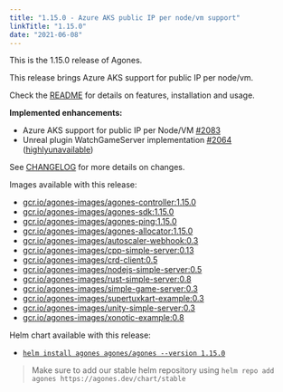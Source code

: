 ```yaml
---
title: "1.15.0 - Azure AKS public IP per node/vm support"
linkTitle: "1.15.0"
date: "2021-06-08"
---
```


This is the 1.15.0 release of Agones.

This release brings Azure AKS support for public IP per node/vm.

Check the <a href="https://github.com/googleforgames/agones/tree/release-1.15.0">README</a> for details on features, installation and usage.

**Implemented enhancements:**

- Azure AKS support for public IP per Node/VM [\#2083](https://github.com/googleforgames/agones/issues/2083)
- Unreal plugin WatchGameServer implementation [\#2064](https://github.com/googleforgames/agones/pull/2064) ([highlyunavailable](https://github.com/highlyunavailable))

See <a href="https://github.com/googleforgames/agones/blob/release-1.15.0/CHANGELOG.md">CHANGELOG</a> for more details on changes.

Images available with this release:

- [gcr.io/agones-images/agones-controller:1.15.0](https://gcr.io/agones-images/agones-controller:1.15.0)
- [gcr.io/agones-images/agones-sdk:1.15.0](https://gcr.io/agones-images/agones-sdk:1.15.0)
- [gcr.io/agones-images/agones-ping:1.15.0](https://gcr.io/agones-images/agones-ping:1.15.0)
- [gcr.io/agones-images/agones-allocator:1.15.0](https://gcr.io/agones-images/agones-allocator:1.15.0)
- [gcr.io/agones-images/autoscaler-webhook:0.3](https://gcr.io/agones-images/autoscaler-webhook:0.3)
- [gcr.io/agones-images/cpp-simple-server:0.13](https://gcr.io/agones-images/cpp-simple-server:0.13)
- [gcr.io/agones-images/crd-client:0.5](https://gcr.io/agones-images/crd-client:0.5)
- [gcr.io/agones-images/nodejs-simple-server:0.5](https://gcr.io/agones-images/nodejs-simple-server:0.5)
- [gcr.io/agones-images/rust-simple-server:0.8](https://gcr.io/agones-images/rust-simple-server:0.8)
- [gcr.io/agones-images/simple-game-server:0.3](https://gcr.io/agones-images/simple-game-server:0.3)
- [gcr.io/agones-images/supertuxkart-example:0.3](https://gcr.io/agones-images/supertuxkart-example:0.3)
- [gcr.io/agones-images/unity-simple-server:0.3](https://gcr.io/agones-images/unity-simple-server:0.3)
- [gcr.io/agones-images/xonotic-example:0.8](https://gcr.io/agones-images/xonotic-example:0.8)

Helm chart available with this release:

- <a href="https://agones.dev/chart/stable/agones-1.15.0.tgz">
  <code>helm install agones agones/agones --version 1.15.0</code></a>

> Make sure to add our stable helm repository using `helm repo add agones https://agones.dev/chart/stable`
